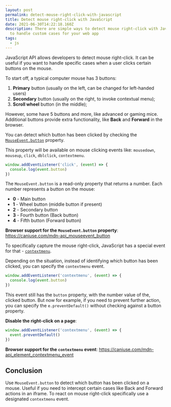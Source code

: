 ```yaml
---
layout: post
permalink: detect-mouse-right-click-with-javascript
title: Detect mouse right-click with JavaScript
date: 2021-06-30T14:22:18.160Z
description: There are simple ways to detect mouse right-click with JavaScript,
  to handle custom cases for your web app
tags:
  - js
---
```


JavaScript API allows developers to detect mouse right-click. It can be useful if you want to handle specific cases when a user clicks certain buttons on the mouse.

To start off, a typical computer mouse has 3 buttons:

1. **Primary** button (usually on the left, can be changed for left-handed users)
2. **Secondary** button (usually on the right, to invoke contextual menu);
3. **Scroll wheel** button (in the middle);

However, some have 5 buttons and more, like advanced or gaming mice. Additional buttons provide extra functionality, like **Back** and **Forward** in the browser.

You can detect which button has been clicked by checking the [`MouseEvent.button`](https://developer.mozilla.org/en-US/docs/Web/API/MouseEvent/button) property.

This property will be available on mouse clicking events like: `mousedown`, `mouseup`, `click`, `dblclick`, `contextmenu`.

```javascript
window.addEventListener('click', (event) => {
  console.log(event.button)
})
```

The `MouseEvent.button` is a read-only property that returns a number. Each number represents a button on the mouse:

* **0** - Main button
* **1** - Wheel button (middle button if present)
* **2** - Secondary button 
* **3** - Fourth button (Back button)
* **4** - Fifth button (Forward button)

**Browser support for the `MouseEvent.button` property**: <https://caniuse.com/mdn-api_mouseevent_button>

To specifically capture the mouse right-click, JavaScript has a special event for that - [`contextmenu`](https://developer.mozilla.org/en-US/docs/Web/API/Element/contextmenu_event).

Depending on the situation, instead of identifying which button has been clicked, you can specify the `contextmenu` event.

```javascript
window.addEventListener('contextmenu', (event) => {
  console.log(event.button)
})
```

This event still has the `button` property, with the number value of the, clicked button. But now for example, if you need to prevent further action, you can specify the `e.preventDefault()` without checking against a button property.

**Disable the right-click on a page**:

```javascript
window.addEventListener('contextmenu', (event) => {
  event.preventDefault()
})
```

**Browser support for the `contextmenu` event**: <https://caniuse.com/mdn-api_element_contextmenu_event>

## Conclusion

Use `MouseEvent.button` to detect which button has been clicked on a mouse. Useful if you need to intercept certain cases like Back and Forward actions in an iframe.
To react on mouse right-click specifically use a designated `contextmenu` event.